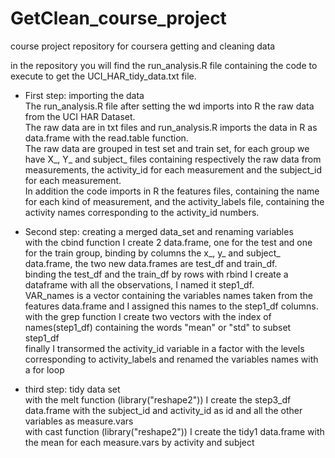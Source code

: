 GetClean_course_project
=======================
course project repository for coursera getting and cleaning data

in the repository you will find the run\_analysis.R file containing the code to execute to get the UCI\_HAR\_tidy\_data.txt file.

* First step: importing the data <br />
The run_analysis.R file after setting the wd imports into R the raw data from the UCI HAR Dataset.<br />
The raw data are in txt files and run_analysis.R imports the data in R as data.frame with the read.table function.<br />
The raw data are grouped in test set and train set, for each group we have X\_, Y_ and subject_ files containing respectively the raw data from measurements, the activity\_id for each measurement and the subject_id for each measurement.<br />
In addition the code imports in R the features files, containing the name for each kind of measurement, and the activity\_labels file, containing the activity names corresponding to the activity_id numbers.

* Second step: creating a merged data_set and renaming variables<br />
with the cbind function I create 2 data.frame, one for the test and one for the train group, binding by columns the x\_, y_ and subject_ data.frame, the two new data.frames are test\_df and train_df.<br />
binding the test\_df and the train\_df by rows with rbind I create a dataframe with all the observations, I named it step1_df.<br />
VAR\_names is a vector containing the variables names taken from the features data.frame and I assigned this names to the step1_df columns.<br />
with the grep function I create two vectors with the index of names(step1\_df) containing the words "mean" or "std" to subset step1_df<br />
finally I transormed the activity\_id variable in a factor with the levels corresponding to activity_labels and renamed the variables names with a for loop<br />

* third step: tidy data set<br />
with the melt function (library("reshape2")) I create the step3\_df data.frame with the subject\_id and activity_id as id and all the other variables as measure.vars<br />
with cast function (library("reshape2")) I create the tidy1 data.frame with the mean for each measure.vars by activity and subject<br />


